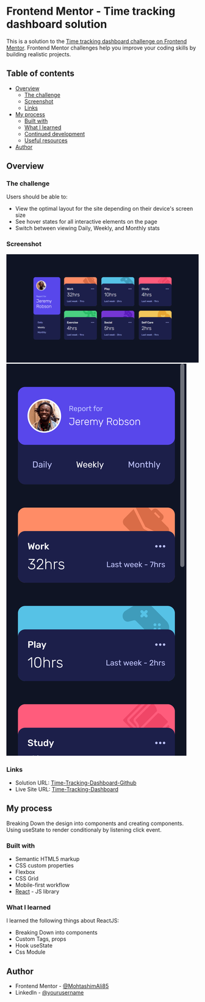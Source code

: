 # Frontend Mentor - Time tracking dashboard solution

This is a solution to the [Time tracking dashboard challenge on Frontend Mentor](https://www.frontendmentor.io/challenges/time-tracking-dashboard-UIQ7167Jw). Frontend Mentor challenges help you improve your coding skills by building realistic projects.

## Table of contents

- [Overview](#overview)
  - [The challenge](#the-challenge)
  - [Screenshot](#screenshot)
  - [Links](#links)
- [My process](#my-process)
  - [Built with](#built-with)
  - [What I learned](#what-i-learned)
  - [Continued development](#continued-development)
  - [Useful resources](#useful-resources)
- [Author](#author)

## Overview

### The challenge

Users should be able to:

- View the optimal layout for the site depending on their device's screen size
- See hover states for all interactive elements on the page
- Switch between viewing Daily, Weekly, and Monthly stats

### Screenshot

![](./desktop-ss.png)
![](./mobile-ss.png)

### Links

- Solution URL: [Time-Tracking-Dashboard-Github](https://your-solution-url.com)
- Live Site URL: [Time-Tracking-Dashboard](https://create-react-app-two-sand.vercel.app/)

## My process

Breaking Down the design into components and creating components.
Using useState to render conditionaly by listening click event.

### Built with

- Semantic HTML5 markup
- CSS custom properties
- Flexbox
- CSS Grid
- Mobile-first workflow
- [React](https://reactjs.org/) - JS library

### What I learned

I learned the following things about ReactJS:

- Breaking Down into components
- Custom Tags, props
- Hook useState
- Css Module

## Author

- Frontend Mentor - [@MohtashimAli85](https://www.frontendmentor.io/profile/MohtashimAli85)
- LinkedIn - [@yourusername](https://www.linkedin.com/in/mohtashim-ali-698720194/)
